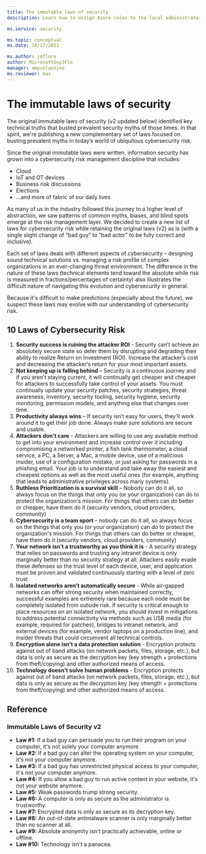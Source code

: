 ```yaml
---
title: The immutable laws of security
description: Learn how to assign Azure roles to the local administrators group of a Windows device.

ms.service: security

ms.topic: conceptual
ms.date: 10/17/2022

ms.author: joflore
author: MicrosoftGuyJFlo
manager: amycolannino
ms.reviewer: mas
---
```

# The immutable laws of security

The original immutable laws of security (v2 updated below) identified key technical truths that busted prevalent security myths of those times. In that spirit, we're publishing a new complementary set of laws focused on busting prevalent myths in today’s world of ubiquitous cybersecurity risk.

Since the original immutable laws were written, information security has grown into a cybersecurity risk management discipline that includes:

- Cloud
- IoT and OT devices
- Business risk discussions
- Elections
- ...and more of fabric of our daily lives

As many of us in the industry followed this journey to a higher level of abstraction, we saw patterns of common myths, biases, and blind spots emerge at the risk management layer. We decided to create a new list of laws for cybersecurity risk while retaining the original laws (v2) as is (with a single slight change of “bad guy” to “bad actor” to be fully correct and inclusive).

Each set of laws deals with different aspects of cybersecurity – designing sound technical solutions vs. managing a risk profile of complex organizations in an ever-changing threat environment. The difference in the nature of these laws (technical elements tend toward the absolute while risk is measured in fractions/percentages of certainty) also illustrates the difficult nature of navigating this evolution and cybersecurity in general.

Because it's difficult to make predictions (especially about the future), we suspect these laws may evolve with our understanding of cybersecurity risk.

## 10 Laws of Cybersecurity Risk

1. **Security success is ruining the attacker ROI** - Security can’t achieve an absolutely secure state so deter them by disrupting and degrading their ability to realize Return on Investment (ROI). Increase the attacker’s cost and decreasing the attacker’s return for your most important assets.
1. **Not keeping up is falling behind** – Security is a continuous journey and if you aren't staying current, it will continually get cheaper and cheaper for attackers to successfully take control of your assets. You must continually update your security patches, security strategies, threat awareness, inventory, security tooling, security hygiene, security monitoring, permission models, and anything else that changes over time.
1. **Productivity always wins** – If security isn’t easy for users, they'll work around it to get their job done. Always make sure solutions are secure and usable.
1. **Attackers don't care** - Attackers are willing to use any available method to get into your environment and increase control over it including compromising a networked printer, a fish tank thermometer, a cloud service, a PC, a Server, a Mac, a mobile device, use of a malicious insider, use of a configuration mistake, or just asking for passwords in a phishing email. Your job is to understand and take away the easiest and cheapest options as well as the most useful ones (for example, anything that leads to administrative privileges across many systems).
1. **Ruthless Prioritization is a survival skill** – Nobody can do it all, so always focus on the things that only you (or your organization) can do to protect the organization's mission. For things that others can do better or cheaper, have them do it (security vendors, cloud providers, community)
1. **Cybersecurity is a team sport** – nobody can do it all, so always focus on the things that only you (or your organization) can do to protect the organization's mission. For things that others can do better or cheaper, have them do it (security vendors, cloud providers, community)
1. **Your network isn’t a trustworthy as you think it is** - A security strategy that relies on passwords and trusting any intranet device is only marginally better than no security strategy at all. Attackers easily evade these defenses so the trust level of each device, user, and application must be proven and validated continuously starting with a level of zero trust
1. **Isolated networks aren’t automatically secure** - While air-gapped networks can offer strong security when maintained correctly, successful examples are extremely rare because each node must be completely isolated from outside risk. If security is critical enough to place resources on an isolated network, you should invest in mitigations to address potential connectivity via methods such as USB media (for example, required for patches), bridges to intranet network, and external devices (for example, vendor laptops on a production line), and insider threats that could circumvent all technical controls.
1. **Encryption alone isn’t a data protection solution** - Encryption protects against out of band attacks (on network packets, files, storage, etc.), but data is only as secure as the decryption key (key strength + protections from theft/copying) and other authorized means of access.
1. **Technology doesn't solve human problems** - Encryption protects against out of band attacks (on network packets, files, storage, etc.), but data is only as secure as the decryption key (key strength + protections from theft/copying) and other authorized means of access.

## Reference

### Immutable Laws of Security v2

- **Law #1:** If a bad guy can persuade you to run their program on your computer, it's not solely your computer anymore.
- **Law #2:** If a bad guy can alter the operating system on your computer, it's not your computer anymore.
- **Law #3:** If a bad guy has unrestricted physical access to your computer, it's not your computer anymore.
- **Law #4:** If you allow a bad guy to run active content in your website, it's not your website anymore.
- **Law #5:** Weak passwords trump strong security.
- **Law #6:** A computer is only as secure as the administrator is trustworthy.
- **Law #7:** Encrypted data is only as secure as its decryption key.
- **Law #8:** An out-of-date antimalware scanner is only marginally better than no scanner at all.
- **Law #9:** Absolute anonymity isn't practically achievable, online or offline.
- **Law #10:** Technology isn't a panacea.
